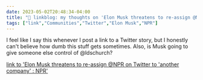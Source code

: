 ---date: 2023-05-02T20:48:34-04:00title: "🔗 linkblog: my thoughts on 'Elon Musk threatens to re-assign @NPR on Twitter to 'another company' : NPR'"tags: ["link","Communities","Twitter","Elon Musk","NPR"]---I feel like I say this whenever I post a link to a Twitter story, but I honestly can't believe how dumb this stuff gets sometimes. Also, is Musk going to give someone else control of @ldschurch?   [link to 'Elon Musk threatens to re-assign @NPR on Twitter to 'another company' : NPR'](https://www.npr.org/2023/05/02/1173422311/elon-musk-npr-twitter-reassign)